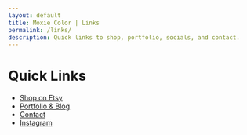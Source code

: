 ```yaml
---
layout: default
title: Moxie Color | Links
permalink: /links/
description: Quick links to shop, portfolio, socials, and contact.
---
```


# Quick Links
<ul class="link-buttons">
  <li><a href="https://moxiecolor.etsy.com" class="btn">Shop on Etsy</a></li>
  <li><a href="{{ '/' | relative_url }}" class="btn">Portfolio & Blog</a></li>
  <li><a href="mailto:hello@moxiecolor.com" class="btn">Contact</a></li>
  <li><a href="https://instagram.com/moxiecolor" class="btn">Instagram</a></li>
</ul>
